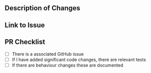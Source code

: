 ## Description of Changes

<!--- Please provide a summary of the changes you have made -->

## Link to Issue

<!--- Please provide a link to the issue for reference. If you have not created an issue, please do so before raising a PR so that it is possible to discuss the changes in advance -->

## PR Checklist

- [ ] There is a associated GitHub issue 
- [ ] If I have added significant code changes, there are relevant tests
- [ ] If there are behaviour changes these are documented 